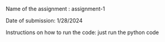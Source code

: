 Name of the assignment : assignment-1

Date of submission: 1/28/2024

Instructions on how to run the code: just run the python code 

